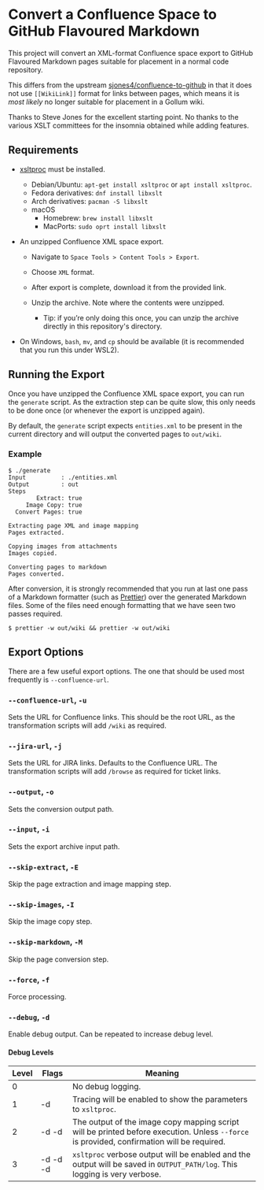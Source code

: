 # Convert a Confluence Space to GitHub Flavoured Markdown

This project will convert an XML-format Confluence space export to GitHub
Flavoured Markdown pages suitable for placement in a normal code repository.

This differs from the upstream [sjones4/confluence-to-github][upstream] in that
it does not use `[[WikiLink]]` format for links between pages, which means it is
_most likely_ no longer suitable for placement in a Gollum wiki.

Thanks to Steve Jones for the excellent starting point. No thanks to the various
XSLT committees for the insomnia obtained while adding features.

## Requirements

- [xsltproc][] must be installed.

  - Debian/Ubuntu: `apt-get install xsltproc` or `apt install xsltproc`.
  - Fedora derivatives: `dnf install libxslt`
  - Arch derivatives: `pacman -S libxslt`
  - macOS
    - Homebrew: `brew install libxslt`
    - MacPorts: `sudo oprt install libxslt`

- An unzipped Confluence XML space export.

  - Navigate to `Space Tools > Content Tools > Export`.
  - Choose `XML` format.
  - After export is complete, download it from the provided link.
  - Unzip the archive. Note where the contents were unzipped.

    - Tip: if you’re only doing this once, you can unzip the archive directly in
      this repository's directory.

- On Windows, `bash`, `mv`, and `cp` should be available (it is recommended that
  you run this under WSL2).

## Running the Export

Once you have unzipped the Confluence XML space export, you can run the
`generate` script. As the extraction step can be quite slow, this only needs to
be done once (or whenever the export is unzipped again).

By default, the `generate` script expects `entities.xml` to be present in the
current directory and will output the converted pages to `out/wiki`.

### Example

```console
$ ./generate
Input          : ./entities.xml
Output         : out
Steps
        Extract: true
     Image Copy: true
  Convert Pages: true

Extracting page XML and image mapping
Pages extracted.

Copying images from attachments
Images copied.

Converting pages to markdown
Pages converted.
```

After conversion, it is strongly recommended that you run at last one pass of
a Markdown formatter (such as [Prettier][]) over the generated Markdown files.
Some of the files need enough formatting that we have seen two passes required.

```console
$ prettier -w out/wiki && prettier -w out/wiki
```

## Export Options

There are a few useful export options. The one that should be used most
frequently is `--confluence-url`.

### `--confluence-url`, `-u`

Sets the URL for Confluence links. This should be the root URL, as the
transformation scripts will add `/wiki` as required.

### `--jira-url`, `-j`

Sets the URL for JIRA links. Defaults to the Confluence URL. The transformation
scripts will add `/browse` as required for ticket links.

### `--output`, `-o`

Sets the conversion output path.

### `--input`, `-i`

Sets the export archive input path.

### `--skip-extract`, `-E`

Skip the page extraction and image mapping step.

### `--skip-images`, `-I`

Skip the image copy step.

### `--skip-markdown`, `-M`

Skip the page conversion step.

### `--force`, `-f`

Force processing.

### `--debug`, `-d`

Enable debug output. Can be repeated to increase debug level.

#### Debug Levels

| Level | Flags    | Meaning                                                                                                                                    |
| ----- | -------- | ------------------------------------------------------------------------------------------------------------------------------------------ |
| 0     |          | No debug logging.                                                                                                                          |
| 1     | -d       | Tracing will be enabled to show the parameters to `xsltproc`.                                                                              |
| 2     | -d -d    | The output of the image copy mapping script will be printed before execution. Unless `--force` is provided, confirmation will be required. |
| 3     | -d -d -d | `xsltproc` verbose output will be enabled and the output will be saved in `OUTPUT_PATH/log`. This logging is very verbose.                 |

[xsltproc]: https://gitlab.gnome.org/GNOME/libxslt/-/wikis/home
[upstream]: https://github.com/sjones4/confluence-to-github
[prettier]: https://prettier.io
